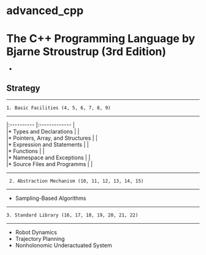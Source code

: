 # advanced_cpp

# The C++ Programming Language by Bjarne Stroustrup (3rd Edition)

+

## Strategy

-------------------------------------------------
    1. Basic Facilities (4, 5, 6, 7, 8, 9)
-------------------------------------------------
  
|:----------      						|:------------- | 													
|* Types and Declarations				|				|   
|* Pointers, Array, and Structures		|				|		                   
|* Expression and Statements			|				|	                   
|* Functions							|				|	                   
|* Namespace and Exceptions				|				|	                   
|* Source Files and Programms			|				|		                   

 
    
------------------------------------------------ 
     2. Abstraction Mechanism (10, 11, 12, 13, 14, 15)
-------------------------------------------------

  * Sampling-Based Algorithms
  
------------------------------------------------
    3. Standard Library (16, 17, 18, 19, 20, 21, 22)
------------------------------------------------
  * Robot Dynamics
  * Trajectory Planning
  * Nonholonomic Underactuated System
  
   